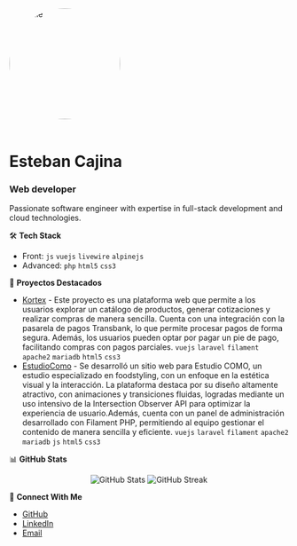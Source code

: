 <img src="https://avatars.githubusercontent.com/u/16480594?v=4" alt="Profile" width="200" height="200" style="border-radius: 50%; margin-bottom: 20px;">

# Esteban Cajina
### Web developer

Passionate software engineer with expertise in full-stack development and cloud technologies.

🛠️ **Tech Stack**
- Front: `js` `vuejs` `livewire` `alpinejs`
- Advanced: `php` `html5` `css3`

🔭 **Proyectos Destacados**
- [Kortex](https://new.kortex.cl/aB3c5d7eF9gH1) - Este proyecto es una plataforma web que permite a los usuarios explorar un catálogo de productos, generar cotizaciones y realizar compras de manera sencilla. Cuenta con una integración con la pasarela de pagos Transbank, lo que permite procesar pagos de forma segura. Además, los usuarios pueden optar por pagar un pie de pago, facilitando compras con pagos parciales.
`vuejs` `laravel` `filament` `apache2` `mariadb` `html5` `css3`
- [EstudioComo](https://new.kortex.cl/aB3c5d7eF9gH1) - Se desarrolló un sitio web para Estudio COMO, un estudio especializado en foodstyling, con un enfoque en la estética visual y la interacción. La plataforma destaca por su diseño altamente atractivo, con animaciones y transiciones fluidas, logradas mediante un uso intensivo de la Intersection Observer API para optimizar la experiencia de usuario.Además, cuenta con un panel de administración desarrollado con Filament PHP, permitiendo al equipo gestionar el contenido de manera sencilla y eficiente.
`vuejs` `laravel` `filament` `apache2` `mariadb` `js` `html5` `css3`

📊 **GitHub Stats**
<p align="center">
  <img src="https://github-readme-stats.vercel.app/api?username=veggigit&show_icons=true&theme=dark" alt="GitHub Stats" />
  <img src="https://github-readme-streak-stats.herokuapp.com/?user=veggigit&theme=dark" alt="GitHub Streak" />
</p>

🤝 **Connect With Me**
- [GitHub](https://github.com/veggigit)
- [LinkedIn](https://www.linkedin.com/in/mestebancajina/)
- [Email](mailto:estebancajina@gmail.com)
